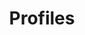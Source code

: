 ---
title: Profiles
description: Know yourself as a therapist
order: 1
template: coltrane/content.html
link: /Profiles/
image: images/profiles/artist.jpg
publish_date: 2024-04-16 19:26:02
---